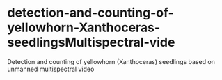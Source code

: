 # detection-and-counting-of-yellowhorn-Xanthoceras-seedlingsMultispectral-vide
Detection and counting of yellowhorn (Xanthoceras) seedlings based on unmanned multispectral video

